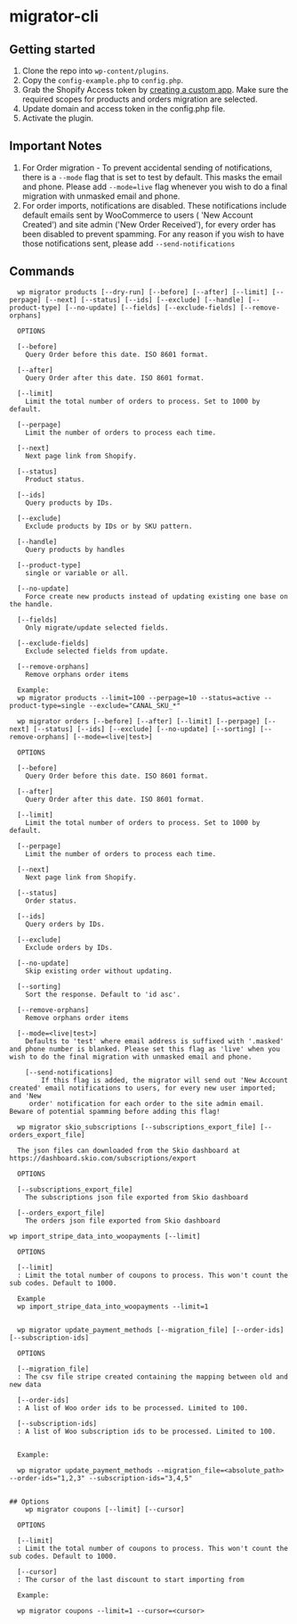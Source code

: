 # migrator-cli

## Getting started

1. Clone the repo into `wp-content/plugins`.
2. Copy the `config-example.php` to `config.php`.
3. Grab the Shopify Access token by [creating a custom app](https://help.shopify.com/en/manual/apps/app-types/custom-apps). Make sure the required scopes for products and orders migration are selected.
4. Update domain and access token in the config.php file.
5. Activate the plugin.

## Important Notes

1. For Order migration - To prevent accidental sending of notifications, there is a `--mode` flag that is set to test by default. This masks the email and phone. Please add `--mode=live` flag whenever you wish to do a final migration with unmasked email and phone. 
2. For order imports, notifications are disabled. These notifications include default emails sent by WooCommerce to users ( 'New Account Created') and site admin ('New Order Received'), for every order has been disabled to prevent spamming. For any reason if you wish to have those notifications sent, please add `--send-notifications` 

## Commands

```
  wp migrator products [--dry-run] [--before] [--after] [--limit] [--perpage] [--next] [--status] [--ids] [--exclude] [--handle] [--product-type] [--no-update] [--fields] [--exclude-fields] [--remove-orphans]

  OPTIONS

  [--before]
    Query Order before this date. ISO 8601 format.

  [--after]
    Query Order after this date. ISO 8601 format.

  [--limit]
    Limit the total number of orders to process. Set to 1000 by default.

  [--perpage]
    Limit the number of orders to process each time.

  [--next]
    Next page link from Shopify.

  [--status]
    Product status.

  [--ids]
    Query products by IDs.

  [--exclude]
    Exclude products by IDs or by SKU pattern.

  [--handle]
    Query products by handles

  [--product-type]
    single or variable or all.

  [--no-update]
    Force create new products instead of updating existing one base on the handle.

  [--fields]
    Only migrate/update selected fields.

  [--exclude-fields]
    Exclude selected fields from update.

  [--remove-orphans]
    Remove orphans order items

  Example:
  wp migrator products --limit=100 --perpage=10 --status=active --product-type=single --exclude="CANAL_SKU_*"
```

```
  wp migrator orders [--before] [--after] [--limit] [--perpage] [--next] [--status] [--ids] [--exclude] [--no-update] [--sorting] [--remove-orphans] [--mode=<live|test>]

  OPTIONS

  [--before]
    Query Order before this date. ISO 8601 format.

  [--after]
    Query Order after this date. ISO 8601 format.

  [--limit]
    Limit the total number of orders to process. Set to 1000 by default.

  [--perpage]
    Limit the number of orders to process each time.

  [--next]
    Next page link from Shopify.

  [--status]
    Order status.

  [--ids]
    Query orders by IDs.

  [--exclude]
    Exclude orders by IDs.

  [--no-update]
    Skip existing order without updating.

  [--sorting]
    Sort the response. Default to 'id asc'.

  [--remove-orphans]
    Remove orphans order items

  [--mode=<live|test>]
    Defaults to 'test' where email address is suffixed with '.masked' and phone number is blanked. Please set this flag as 'live' when you wish to do the final migration with unmasked email and phone.

	[--send-notifications]
		If this flag is added, the migrator will send out 'New Account created' email notifications to users, for every new user imported; and 'New
	 order' notification for each order to the site admin email. Beware of potential spamming before adding this flag!
```

```
  wp migrator skio_subscriptions [--subscriptions_export_file] [--orders_export_file]

  The json files can downloaded from the Skio dashboard at https://dashboard.skio.com/subscriptions/export 

  OPTIONS

  [--subscriptions_export_file]
    The subscriptions json file exported from Skio dashboard

  [--orders_export_file]
    The orders json file exported from Skio dashboard
```

```
wp import_stripe_data_into_woopayments [--limit]

  OPTIONS
  
  [--limit]
  : Limit the total number of coupons to process. This won't count the sub codes. Default to 1000.

  Example
  wp import_stripe_data_into_woopayments --limit=1  
  
```


```
  wp migrator update_payment_methods [--migration_file] [--order-ids] [--subscription-ids]

  OPTIONS

  [--migration_file]
  : The csv file stripe created containing the mapping between old and new data
 
  [--order-ids]
  : A list of Woo order ids to be processed. Limited to 100.
	 
  [--subscription-ids]
  : A list of Woo subscription ids to be processed. Limited to 100.
	 
 
  Example:
 
  wp migrator update_payment_methods --migration_file=<absolute_path> --order-ids="1,2,3" --subscription-ids="3,4,5"	 
```

```
 
## Options
	wp migrator coupons [--limit] [--cursor]
	
  OPTIONS	
 
  [--limit]
  : Limit the total number of coupons to process. This won't count the sub codes. Default to 1000.

  [--cursor]
  : The cursor of the last discount to start importing from

  Example:

  wp migrator coupons --limit=1 --cursor=<cursor>
```
